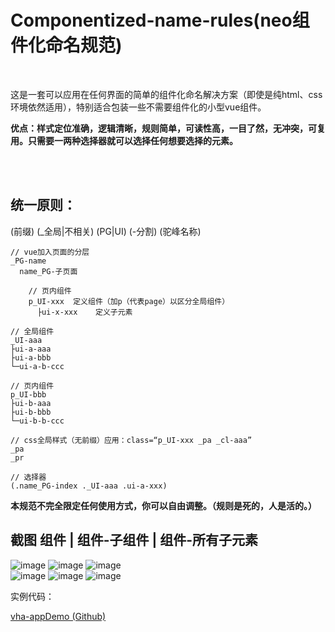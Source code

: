 # Componentized-name-rules(neo组件化命名规范)

<br/>

这是一套可以应用在任何界面的简单的组件化命名解决方案（即使是纯html、css环境依然适用），特别适合包装一些不需要组件化的小型vue组件。

**优点：样式定位准确，逻辑清晰，规则简单，可读性高，一目了然，无冲突，可复用。只需要一两种选择器就可以选择任何想要选择的元素。**

<br/>
<br/>

## 统一原则：

(前缀) (_全局|不相关) (PG|UI) (-分割) (驼峰名称)

```
// vue加入页面的分层
_PG-name
  name_PG-子页面
  
    // 页内组件
    p_UI-xxx  定义组件（加p（代表page）以区分全局组件）
      ├ui-x-xxx    定义子元素
```

```
// 全局组件
_UI-aaa
├ui-a-aaa
├ui-a-bbb
└─ui-a-b-ccc

// 页内组件
p_UI-bbb
├ui-b-aaa
├ui-b-bbb
└─ui-b-b-ccc
```

```
// css全局样式（无前缀）应用：class=“p_UI-xxx _pa _cl-aaa”
_pa
_pr
```

```
// 选择器
(.name_PG-index ._UI-aaa .ui-a-xxx)
```

**本规范不完全限定任何使用方式，你可以自由调整。（规则是死的，人是活的。）**

## 截图 组件 | 组件-子组件 | 组件-所有子元素

![image](README/1.png) ![image](README/2.png) ![image](README/3.png)
<br/>
![image](README/4.png) ![image](README/5.png) ![image](README/6.png)


实例代码：

[vha-appDemo (Github)](https://github.com/neoStudioGroup/vha-appDemo)